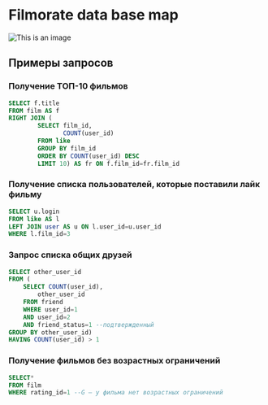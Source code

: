 
# Filmorate data base map
![This is an image](https://github.com/Politik0/java-filmorate/blob/main/filmorateDB.png)

## Примеры запросов
### Получение ТОП-10 фильмов
```sql
SELECT f.title
FROM film AS f
RIGHT JOIN (
        SELECT film_id,
               COUNT(user_id)
        FROM like
        GROUP BY film_id
        ORDER BY COUNT(user_id) DESC
        LIMIT 10) AS fr ON f.film_id=fr.film_id
```

### Получение списка пользователей, которые поставили лайк фильму
```sql
SELECT u.login
FROM like AS l 
LEFT JOIN user AS u ON l.user_id=u.user_id
WHERE l.film_id=3
```

### Запрос списка общих друзей
```sql
SELECT other_user_id
FROM (
    SELECT COUNT(user_id),
        other_user_id
    FROM friend
    WHERE user_id=1
    AND user_id=2
    AND friend_status=1 --подтвержденный
GROUP BY other_user_id)
HAVING COUNT(user_id) > 1
```

### Получение фильмов без возрастных ограничений
```sql
SELECT*
FROM film
WHERE rating_id=1 --G — у фильма нет возрастных ограничений

```
